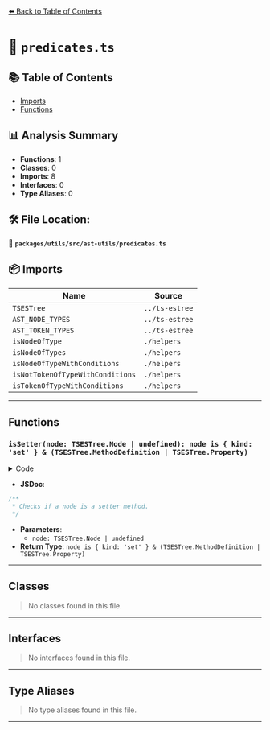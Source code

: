 [⬅️ Back to Table of Contents](../../../../index.md)

# 📄 `predicates.ts`

## 📚 Table of Contents

- [Imports](#imports)
- [Functions](#functions)

## 📊 Analysis Summary

- **Functions**: 1
- **Classes**: 0
- **Imports**: 8
- **Interfaces**: 0
- **Type Aliases**: 0

## 🛠️ File Location:
📂 **`packages/utils/src/ast-utils/predicates.ts`**

## 📦 Imports

| Name | Source |
|------|--------|
| `TSESTree` | `../ts-estree` |
| `AST_NODE_TYPES` | `../ts-estree` |
| `AST_TOKEN_TYPES` | `../ts-estree` |
| `isNodeOfType` | `./helpers` |
| `isNodeOfTypes` | `./helpers` |
| `isNodeOfTypeWithConditions` | `./helpers` |
| `isNotTokenOfTypeWithConditions` | `./helpers` |
| `isTokenOfTypeWithConditions` | `./helpers` |


---

## Functions

### `isSetter(node: TSESTree.Node | undefined): node is { kind: 'set' } & (TSESTree.MethodDefinition | TSESTree.Property)`

<details><summary>Code</summary>

```ts
export function isSetter(
  node: TSESTree.Node | undefined,
): node is { kind: 'set' } & (TSESTree.MethodDefinition | TSESTree.Property) {
  return (
    !!node &&
    (node.type === AST_NODE_TYPES.MethodDefinition ||
      node.type === AST_NODE_TYPES.Property) &&
    node.kind === 'set'
  );
}
```
</details>

- **JSDoc**:
```ts
/**
 * Checks if a node is a setter method.
 */
```

- **Parameters**:
  - `node: TSESTree.Node | undefined`
- **Return Type**: `node is { kind: 'set' } & (TSESTree.MethodDefinition | TSESTree.Property)`

---

## Classes

> No classes found in this file.


---

## Interfaces

> No interfaces found in this file.


---

## Type Aliases

> No type aliases found in this file.


---